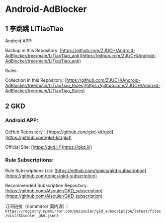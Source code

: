 # Android-AdBlocker

## 1 李跳跳 LiTiaoTiao

Android APP:

Backup in this Repository: [https://github.com/ZJUCH/Android-AdBlocker/tree/main/LiTiaoTiao_apk](https://github.com/ZJUCH/Android-AdBlocker/tree/main/LiTiaoTiao_apk)

Rules:

Collection in this Repository: [https://github.com/ZJUCH/Android-AdBlocker/tree/main/LiTiaoTiao_Rules](https://github.com/ZJUCH/Android-AdBlocker/tree/main/LiTiaoTiao_Rules)

## 2 GKD

### Android APP:

GitHub Repository：[https://github.com/gkd-kit/gkd](https://github.com/gkd-kit/gkd)

Official Site: [https://gkd.li/](https://gkd.li/)

### Rule Subscriptions:

Rule Subscriptions List: [https://github.com/topics/gkd-subscription](https://github.com/topics/gkd-subscription)

Recommended Subscription Repository: [https://github.com/AIsouler/GKD_subscription](https://github.com/AIsouler/GKD_subscription)

订阅链接（npmmirror 国内源）：`https://registry.npmmirror.com/@aisouler/gkd_subscription/latest/files/dist/AIsouler_gkd.json5`

